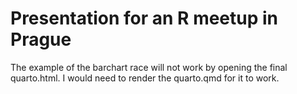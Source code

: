 # Presentation for an R meetup in Prague
The example of the barchart race will not work by opening the final quarto.html. I would need to render the quarto.qmd for it to work.

